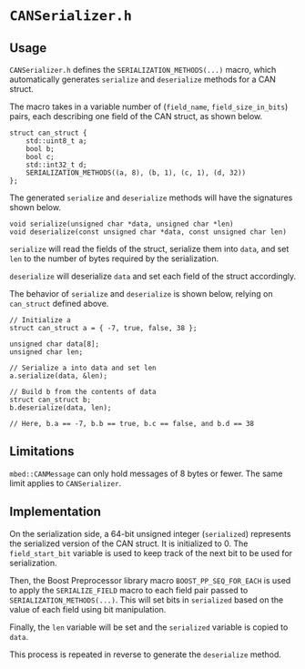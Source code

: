 # `CANSerializer.h`

## Usage

`CANSerializer.h` defines the `SERIALIZATION_METHODS(...)` macro, which automatically generates `serialize` and `deserialize` methods for a CAN struct. 

The macro takes in a variable number of (`field_name`, `field_size_in_bits`) pairs, each describing one field of the CAN struct, as shown below.

```
struct can_struct {
    std::uint8_t a;
    bool b;
    bool c;
    std::int32_t d;
    SERIALIZATION_METHODS((a, 8), (b, 1), (c, 1), (d, 32))
};
```

The generated `serialize` and `deserialize` methods will have the signatures shown below.
```
void serialize(unsigned char *data, unsigned char *len)
void deserialize(const unsigned char *data, const unsigned char len)
```

`serialize` will read the fields of the struct, serialize them into `data`, and set `len` to the number of bytes required by the serialization.

`deserialize` will deserialize `data` and set each field of the struct accordingly.

The behavior of `serialize` and `deserialize` is shown below, relying on `can_struct` defined above.

```
// Initialize a
struct can_struct a = { -7, true, false, 38 };

unsigned char data[8];
unsigned char len;

// Serialize a into data and set len
a.serialize(data, &len);

// Build b from the contents of data
struct can_struct b;
b.deserialize(data, len);

// Here, b.a == -7, b.b == true, b.c == false, and b.d == 38
```

## Limitations

`mbed::CANMessage` can only hold messages of 8 bytes or fewer. The same limit applies to `CANSerializer`.

## Implementation

On the serialization side, a 64-bit unsigned integer (`serialized`) represents the serialized version of the CAN struct. It is initialized to 0. The `field_start_bit` variable is used to keep track of the next bit to be used for serialization.

Then, the Boost Preprocessor library macro `BOOST_PP_SEQ_FOR_EACH` is used to apply the `SERIALIZE_FIELD` macro to each field pair passed to `SERIALIZATION_METHODS(...)`. This will set bits in `serialized` based on the value of each field using bit manipulation.

Finally, the `len` variable will be set and the `serialized` variable is copied to `data`. 

This process is repeated in reverse to generate the `deserialize` method.
